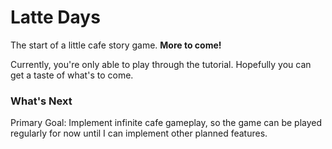 # Latte Days
The start of a little cafe story game. **More to come!**

Currently, you're only able to play through the tutorial. Hopefully you can get a taste of what's to come.

### What's Next
Primary Goal: Implement infinite cafe gameplay, so the game can be played regularly for now until I can implement other planned features.